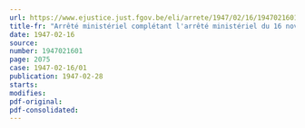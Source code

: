 ```yaml
---
url: https://www.ejustice.just.fgov.be/eli/arrete/1947/02/16/1947021601/justel
title-fr: "Arrêté ministériel complétant l'arrêté ministériel du 16 novembre 1944, modifié et complété par les arrêtés ministériels des 18 septembre 1945, 17 décembre 1945, 5 janvier 1946 et 13 décembre 1946, règlementant la production, la distribution et la consommation du gaz"
date: 1947-02-16
source:
number: 1947021601
page: 2075
case: 1947-02-16/01
publication: 1947-02-28
starts:
modifies:
pdf-original:
pdf-consolidated:
---
```


